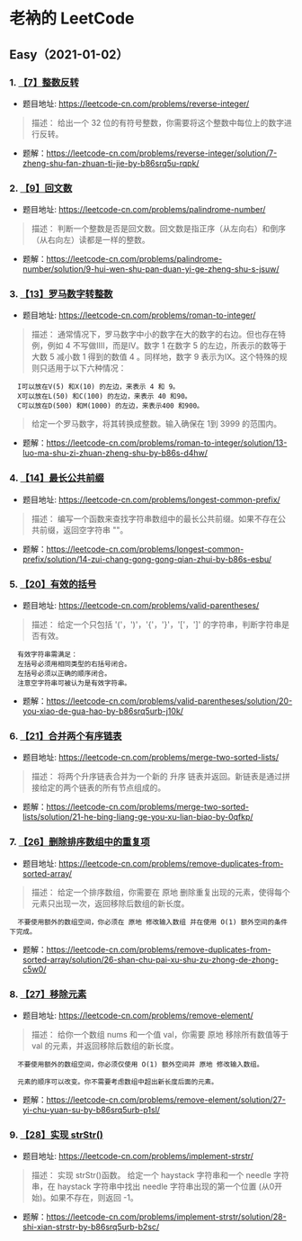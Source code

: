 # 老衲的 LeetCode

## Easy（2021-01-02）

### 1. [【7】整数反转](https://leetcode-cn.com/problems/reverse-integer/)

- 题目地址: https://leetcode-cn.com/problems/reverse-integer/

> 描述： 给出一个 32 位的有符号整数，你需要将这个整数中每位上的数字进行反转。

- 题解：https://leetcode-cn.com/problems/reverse-integer/solution/7-zheng-shu-fan-zhuan-ti-jie-by-b86srq5u-rqpk/

### 2. [【9】回文数](https://leetcode-cn.com/problems/palindrome-number/)

- 题目地址: https://leetcode-cn.com/problems/palindrome-number/

> 描述： 判断一个整数是否是回文数。回文数是指正序（从左向右）和倒序（从右向左）读都是一样的整数。

- 题解：https://leetcode-cn.com/problems/palindrome-number/solution/9-hui-wen-shu-pan-duan-yi-ge-zheng-shu-s-jsuw/

### 3. [【13】罗马数字转整数](https://leetcode-cn.com/problems/roman-to-integer/)

- 题目地址: https://leetcode-cn.com/problems/roman-to-integer/

> 描述： 通常情况下，罗马数字中小的数字在大的数字的右边。但也存在特例，例如 4 不写做IIII，而是IV。数字 1 在数字 5 的左边，所表示的数等于大数 5 减小数 1 得到的数值 4 。同样地，数字 9 表示为IX。这个特殊的规则只适用于以下六种情况：

      I可以放在V(5) 和X(10) 的左边，来表示 4 和 9。
      X可以放在L(50) 和C(100) 的左边，来表示 40 和90。
      C可以放在D(500) 和M(1000) 的左边，来表示400 和900。
      
> 给定一个罗马数字，将其转换成整数。输入确保在 1到 3999 的范围内。

- 题解：https://leetcode-cn.com/problems/roman-to-integer/solution/13-luo-ma-shu-zi-zhuan-zheng-shu-by-b86s-d4hw/


### 4. [【14】最长公共前缀](https://leetcode-cn.com/problems/longest-common-prefix/)

- 题目地址: https://leetcode-cn.com/problems/longest-common-prefix/

> 描述： 编写一个函数来查找字符串数组中的最长公共前缀。如果不存在公共前缀，返回空字符串 ""。

- 题解：https://leetcode-cn.com/problems/longest-common-prefix/solution/14-zui-chang-gong-gong-qian-zhui-by-b86s-esbu/


### 5. [【20】有效的括号](https://leetcode-cn.com/problems/valid-parentheses/)

- 题目地址: https://leetcode-cn.com/problems/valid-parentheses/

> 描述： 给定一个只包括 '('，')'，'{'，'}'，'['，']' 的字符串，判断字符串是否有效。
      
      有效字符串需满足：
      左括号必须用相同类型的右括号闭合。
      左括号必须以正确的顺序闭合。
      注意空字符串可被认为是有效字符串。
      

- 题解：https://leetcode-cn.com/problems/valid-parentheses/solution/20-you-xiao-de-gua-hao-by-b86srq5urb-j10k/


### 6. [【21】合并两个有序链表](https://leetcode-cn.com/problems/merge-two-sorted-lists/)

- 题目地址: https://leetcode-cn.com/problems/merge-two-sorted-lists/

> 描述： 将两个升序链表合并为一个新的 升序 链表并返回。新链表是通过拼接给定的两个链表的所有节点组成的。 
      

- 题解：https://leetcode-cn.com/problems/merge-two-sorted-lists/solution/21-he-bing-liang-ge-you-xu-lian-biao-by-0qfkp/



### 7. [【26】删除排序数组中的重复项](https://leetcode-cn.com/problems/remove-duplicates-from-sorted-array/)

- 题目地址: https://leetcode-cn.com/problems/remove-duplicates-from-sorted-array/

> 描述： 给定一个排序数组，你需要在 原地 删除重复出现的元素，使得每个元素只出现一次，返回移除后数组的新长度。
      
      不要使用额外的数组空间，你必须在 原地 修改输入数组 并在使用 O(1) 额外空间的条件下完成。

- 题解：https://leetcode-cn.com/problems/remove-duplicates-from-sorted-array/solution/26-shan-chu-pai-xu-shu-zu-zhong-de-zhong-c5w0/



### 8. [【27】移除元素](https://leetcode-cn.com/problems/remove-element/)

- 题目地址: https://leetcode-cn.com/problems/remove-element/

> 描述： 给你一个数组 nums 和一个值 val，你需要 原地 移除所有数值等于 val 的元素，并返回移除后数组的新长度。
      
      不要使用额外的数组空间，你必须仅使用 O(1) 额外空间并 原地 修改输入数组。
      
      元素的顺序可以改变。你不需要考虑数组中超出新长度后面的元素。
      

- 题解：https://leetcode-cn.com/problems/remove-element/solution/27-yi-chu-yuan-su-by-b86srq5urb-p1sl/


### 9. [【28】实现 strStr()](https://leetcode-cn.com/problems/implement-strstr/)

- 题目地址: https://leetcode-cn.com/problems/implement-strstr/

> 描述： 实现 strStr()函数。
      给定一个 haystack 字符串和一个 needle 字符串，在 haystack 字符串中找出 needle 字符串出现的第一个位置 (从0开始)。如果不存在，则返回 -1。
      

- 题解：https://leetcode-cn.com/problems/implement-strstr/solution/28-shi-xian-strstr-by-b86srq5urb-b2sc/


